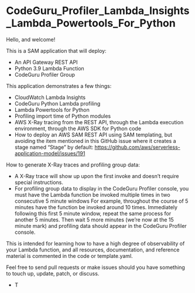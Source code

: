 # CodeGuru_Profiler_Lambda_Insights_Lambda_Powertools_For_Python

Hello, and welcome!

This is a SAM application that will deploy:

- An API Gateway REST API
- Python 3.9 Lambda Function
- CodeGuru Profiler Group

This application demonstrates a few things:

- CloudWatch Lambda Insights
- CodeGuru Python Lambda profiling
- Lambda Powertools for Python
- Profiling import time of Python modules
- AWS X-Ray tracing from the REST API, through the Lambda execution environment, through the AWS SDK for Python code
- How to deploy an AWS SAM REST API using SAM templating, but avoiding the item mentioned in this GitHub issue where it creates a stage named “Stage” by default: https://github.com/aws/serverless-application-model/issues/191

How to generate X-Ray traces and profiling group data:
- A X-Ray trace will show up upon the first invoke and doesn’t require special instructions.
- For profiling group data to display in the CodeGuru Profiler console, you must have the Lambda function be invoked multiple times in two consecutive 5 minute windows For example, throughout the course of 5 minutes have the function be invoked around 10 times. Immediately following this first 5 minute window, repeat the same process for another 5 minutes. Then wait 5 more minutes (we’re now at the 15 minute mark) and profiling data should appear in the CodeGuru Profiler console.

This is intended for learning how to have a high degree of observability of your Lambda function, and all resources, documentation, and reference material is commented in the code or template.yaml.

Feel free to send pull requests or make issues should you have something to touch up, update, patch, or discuss.

- T
